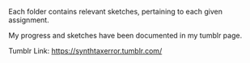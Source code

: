 Each folder contains relevant sketches, pertaining to each given assignment.

My progress and sketches have been documented in my tumblr page.

Tumblr Link: https://synthtaxerror.tumblr.com/
